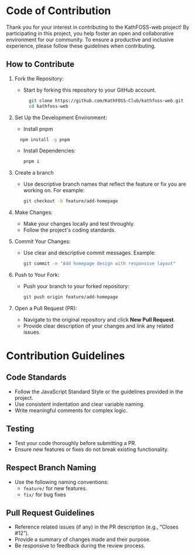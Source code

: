 # Code of Contribution

Thank you for your interest in contributing to the KathFOSS-web project! By participating in this project, you help foster an open and collaborative environment for our community. To ensure a productive and inclusive experience, please follow these guidelines when contributing.

## How to Contribute
 1. Fork the Repository:
    - Start by forking this repository to your GitHub account.
      ```bash
        git clone https://github.com/KathFOSS-Club/kathfoss-web.git
        cd kathfoss-web
      
2. Set Up the Development Environment:
    - Install pnpm
    ```bash
      npm install -g pnpm
    ```
    - Install Dependencies:
      ```bash
      pnpm i
      
3. Create a branch
   - Use descriptive branch names that reflect the feature or fix you are working on. For example:
     ```bash
     git checkout -b feature/add-homepage
     ```
     
4. Make Changes:
   - Make your changes locally and test throughly.
   - Follow the project's coding standards.
     
5. Commit Your Changes:
   - Use clear and descriptive commit messages. Example:
     ```bash
     git commit -m "Add homepage design with responsive layout"
     ```
     
6. Push to Your Fork:
   - Push your branch to your forked repository:
     ```bash
     git push origin feature/add-homepage
     ```
     
7. Open a Pull Request (PR):
   - Navigate to the original repository and click **New Pull Request**.
   - Provide clear description of your changes and link any related issues.

# Contribution Guidelines

## Code Standards
- Follow the JavaScript Standard Style or the guidelines provided in the project.
- Use consistent indentation and clear variable naming.
- Write meaningful comments for complex logic.

## Testing
- Test your code thoroughly before submitting a PR.
- Ensure new features or fixes do not break existing functionality.

## Respect Branch Naming
- Use the following naming conventions:
   - `feature/` for new features.
   - `fix/` for bug fixes

## Pull Request Guidelines
- Reference related issues (if any) in the PR description (e.g., “Closes #12”).
- Provide a summary of changes made and their purpose.
- Be responsive to feedback during the review process.


